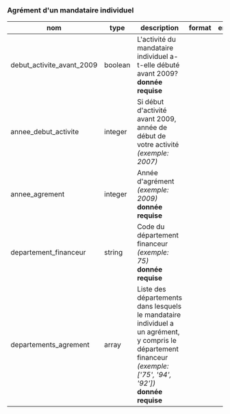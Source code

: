 ### Agrément d'un mandataire individuel

|nom|type|description|format|enum|
|-|-|-|-|-|
|debut_activite_avant_2009|boolean|L'activité du mandataire individuel a-t-elle débuté avant 2009?<br>**donnée requise**|||
|annee_debut_activite|integer|Si début d'activité avant 2009, année de début de votre activité *(exemple: 2007)*|||
|annee_agrement|integer|Année d'agrément *(exemple: 2009)*<br>**donnée requise**|||
|departement_financeur|string|Code du département financeur *(exemple: 75)*<br>**donnée requise**|||
|departements_agrement|array|Liste des départements dans lesquels le mandataire individuel a un agrément, y compris le département financeur *(exemple: ['75', '94', '92'])*<br>**donnée requise**|||

